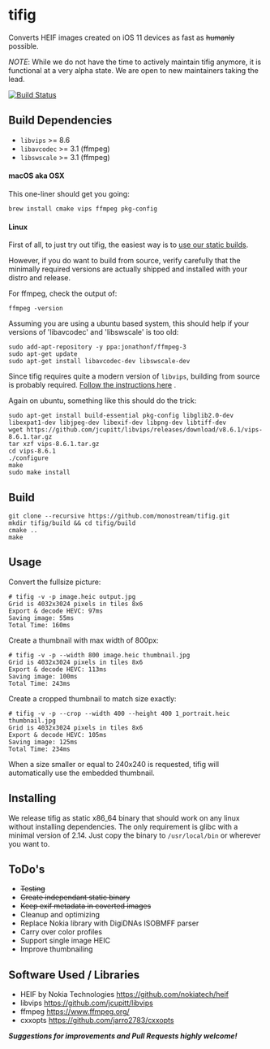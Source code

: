 # tifig

Converts HEIF images created on iOS 11 devices as fast as ~~humanly~~ possible.

*NOTE*: While we do not have the time to actively maintain tifig anymore, it is functional at a very alpha state. We are open to new maintainers taking the lead. 

[![Build Status](https://travis-ci.org/monostream/tifig.svg?branch=master)](https://travis-ci.org/monostream/tifig)



## Build Dependencies

 * `libvips` >= 8.6
 * `libavcodec` >= 3.1 (ffmpeg)
 * `libswscale` >= 3.1 (ffmpeg)

#### macOS aka OSX

This one-liner should get you going:

    brew install cmake vips ffmpeg pkg-config


#### Linux

First of all, to just try out tifig, the easiest way is to [use our static builds](https://github.com/monostream/tifig/releases).

However, if you do want to build from source, verify carefully that the minimally required versions are actually shipped and installed with your distro and release.

For ffmpeg, check the output of:

    ffmpeg -version

Assuming you are using a ubuntu based system, this should help if your versions of 'libavcodec' and 'libswscale' is too old:

    sudo add-apt-repository -y ppa:jonathonf/ffmpeg-3
    sudo apt-get update
    sudo apt-get install libavcodec-dev libswscale-dev

Since tifig requires quite a modern version of `libvips`, building from source is probably required. [Follow the instructions here](http://jcupitt.github.io/libvips/install.html#building-libvips-from-a-source-tarball) .

Again on ubuntu, something like this should do the trick:

    sudo apt-get install build-essential pkg-config libglib2.0-dev libexpat1-dev libjpeg-dev libexif-dev libpng-dev libtiff-dev
    wget https://github.com/jcupitt/libvips/releases/download/v8.6.1/vips-8.6.1.tar.gz
    tar xzf vips-8.6.1.tar.gz
    cd vips-8.6.1
    ./configure
    make
    sudo make install


## Build

    git clone --recursive https://github.com/monostream/tifig.git
    mkdir tifig/build && cd tifig/build
    cmake ..
    make


## Usage

Convert the fullsize picture:

    # tifig -v -p image.heic output.jpg
    Grid is 4032x3024 pixels in tiles 8x6
    Export & decode HEVC: 97ms
    Saving image: 55ms
    Total Time: 160ms

Create a thumbnail with max width of 800px:

    # tifig -v -p --width 800 image.heic thumbnail.jpg
    Grid is 4032x3024 pixels in tiles 8x6
    Export & decode HEVC: 113ms
    Saving image: 100ms
    Total Time: 243ms


Create a cropped thumbnail to match size exactly:

    # tifig -v -p --crop --width 400 --height 400 1_portrait.heic thumbnail.jpg
    Grid is 4032x3024 pixels in tiles 8x6
    Export & decode HEVC: 105ms
    Saving image: 125ms
    Total Time: 234ms

When a size smaller or equal to 240x240 is requested, tifig will automatically use the embedded thumbnail.


## Installing

We release tifig as static x86_64 binary that should work on any linux without installing dependencies. The only requirement is glibc with a minimal version of 2.14. Just copy the binary to `/usr/local/bin` or wherever you want to.


## ToDo's

  * ~~Testing~~ 
  * ~~Create independant static binary~~
  * ~~Keep exif metadata in coverted images~~
  * Cleanup and optimizing
  * Replace Nokia library with DigiDNAs ISOBMFF parser
  * Carry over color profiles
  * Support single image HEIC
  * Improve thumbnailing
  
## Software Used / Libraries

  * HEIF by Nokia Technologies https://github.com/nokiatech/heif
  * libvips https://github.com/jcupitt/libvips
  * ffmpeg https://www.ffmpeg.org/
  * cxxopts https://github.com/jarro2783/cxxopts
  
***Suggestions for improvements and Pull Requests highly welcome!***
 



  
